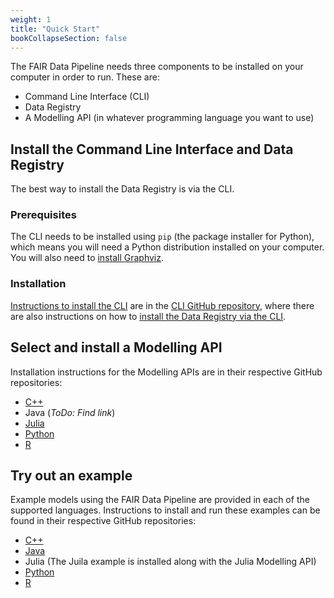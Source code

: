 ```yaml
---
weight: 1
title: "Quick Start"
bookCollapseSection: false
---
```


The FAIR Data Pipeline needs three components to be installed on your computer in order to run. These are:

- Command Line Interface (CLI)
- Data Registry
- A Modelling API (in whatever programming language you want to use)

## Install the Command Line Interface and Data Registry

The best way to install the Data Registry is via the CLI.

### Prerequisites

The CLI needs to be installed using `pip` (the package installer for Python), which means you will need a Python distribution installed on your computer. You will also need to [install Graphviz](https://graphviz.org/).

### Installation

[Instructions to install the CLI](https://github.com/FAIRDataPipeline/FAIR-CLI#installation) are in the [CLI GitHub repository](https://github.com/FAIRDataPipeline/FAIR-CLI), where there are also instructions on how to [install the Data Registry via the CLI](https://github.com/FAIRDataPipeline/FAIR-CLI#registry).

## Select and install a Modelling API

Installation instructions for the Modelling APIs are in their respective GitHub repositories:

- [C++](https://github.com/FAIRDataPipeline/cppDataPipeline#installation)
- Java (*ToDo: Find link*)
- [Julia](https://github.com/FAIRDataPipeline/DataPipeline.jl#installation)
- [Python](https://github.com/FAIRDataPipeline/pyDataPipeline#installation)
- [R](https://github.com/FAIRDataPipeline/rDataPipeline#installation)

## Try out an example

Example models using the FAIR Data Pipeline are provided in each of the supported languages. Instructions to install and run these examples can be found in their respective GitHub repositories:

- [C++](https://github.com/FAIRDataPipeline/cppSimpleModel)
- [Java](https://github.com/FAIRDataPipeline/javaSimpleModel)
- Julia (The Juila example is installed along with the Julia Modelling API)
- [Python](https://github.com/FAIRDataPipeline/pySimpleModel)
- [R](https://github.com/FAIRDataPipeline/rSimpleModel)